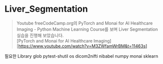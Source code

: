 # Liver_Segmentation
> Youtube freeCodeCamp.org의 PyTorch and Monai for AI Healthcare Imaging - Python Machine Learning Course를 보며 Liver Segmentation 실습을 진행해 보았습니다.   
> [PyTorch and Monai for AI Healthcare Imaging][https://www.youtube.com/watch?v=M3ZWfamWrBM&t=11463s]


필요한 Library
  glob
  pytest-shutil
  os
  dicom2nifti
  nibabel
  numpy
  monai
  sklearn
